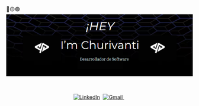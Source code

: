 
<div>
🔴🟡🟢

<br>

</div>

<div align="center">
  <img src="https://github.com/Jhonchuri11/Jhonchuri11/blob/main/Churi2.png" alt="Card header" width="700"/>
  <p align="center">
  <br>

  <a href="https://www.linkedin.com/in/jhon-churivanti/"><img src="https://img.shields.io/badge/linkedin-%230077B5.svg?&style=for-the-badge&logo=linkedin&logoColor=white" alt="LinkedIn" /></a>&nbsp;
  <a href="mailto:churivantialvajhonn@gmail.com?subject=Hola%20Jhon">
    <img src="https://img.shields.io/badge/gmail-%23D14836.svg?&style=for-the-badge&logo=gmail&logoColor=white" alt="Gmail" />
  </a>&nbsp;
  </p>

  <br>
</div>
